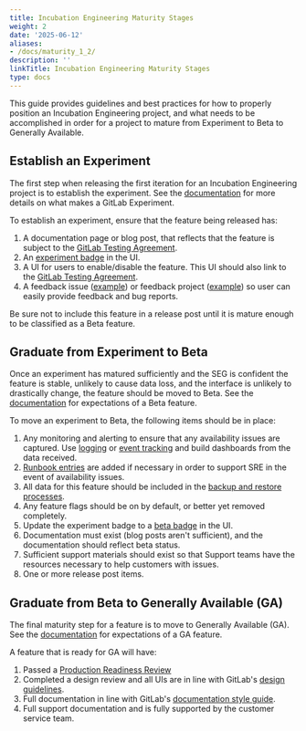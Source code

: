 ```yaml
---
title: Incubation Engineering Maturity Stages
weight: 2
date: '2025-06-12'
aliases:
- /docs/maturity_1_2/
description: ''
linkTitle: Incubation Engineering Maturity Stages
type: docs
---
```


This guide provides guidelines and best practices for how to properly position an Incubation Engineering project, and what needs to be accomplished in order for a project to mature from Experiment to Beta to Generally Available.

## Establish an Experiment

The first step when releasing the first iteration for an Incubation Engineering project is to establish the experiment. See the [documentation](https://docs.gitlab.com/ee/policy/experiment-beta-support.html#experiment) for more details on what makes a GitLab Experiment.

To establish an experiment, ensure that the feature being released has:

1. A documentation page or blog post, that reflects that the feature is subject to the [GitLab Testing Agreement](/handbook/legal/testing-agreement/).
2. An [experiment badge](https://design.gitlab.com/usability/feature-management#highlighting-feature-versions) in the UI.
3. A UI for users to enable/disable the feature. This UI should also link to the [GitLab Testing Agreement](/handbook/legal/testing-agreement/).
4. A feedback issue ([example](https://gitlab.com/gitlab-org/incubation-engineering/mobile-devops/feedback/-/issues/10)) or feedback project ([example](https://gitlab.com/gitlab-org/incubation-engineering/mobile-devops/feedback)) so user can easily provide feedback and bug reports.

Be sure not to include this feature in a release post until it is mature enough to be classified as a Beta feature.

## Graduate from Experiment to Beta

Once an experiment has matured sufficiently and the SEG is confident the feature is stable, unlikely to cause data loss, and the interface is unlikely to drastically change, the feature should be moved to Beta. See the [documentation](https://docs.gitlab.com/ee/policy/experiment-beta-support.html#beta) for expectations of a Beta feature.

To move an experiment to Beta, the following items should be in place:

1. Any monitoring and alerting to ensure that any availability issues are captured. Use [logging](https://docs.gitlab.com/ee/development/logging.html) or [event tracking](/handbook/engineering/development/analytics/analytics-instrumentation/event_system_draft.html) and build dashboards from the data received.
2. [Runbook entries](https://gitlab.com/gitlab-com/runbooks) are added if necessary in order to support SRE in the event of availability issues.
3. All data for this feature should be included in the [backup and restore processes](https://docs.gitlab.com/ee/administration/backup_restore/).
4. Any feature flags should be on by default, or better yet removed completely.
5. Update the experiment badge to a [beta badge](https://design.gitlab.com/usability/feature-management#highlighting-feature-versions) in the UI.
6. Documentation must exist (blog posts aren't sufficient), and the documentation should reflect beta status.
7. Sufficient support materials should exist so that Support teams have the resources necessary to help customers with issues.
8. One or more release post items.

## Graduate from Beta to Generally Available (GA)

The final maturity step for a feature is to move to Generally Available (GA). See the [documentation](https://docs.gitlab.com/ee/policy/experiment-beta-support.html#generally-available-ga) for expectations of a GA feature.

A feature that is ready for GA will have:

1. Passed a [Production Readiness Review](https://gitlab.com/gitlab-com/gl-infra/readiness/-/blob/master/.gitlab/issue_templates/production_readiness.md)
2. Completed a design review and all UIs are in line with GitLab's [design guidelines](https://design.gitlab.com/).
3. Full documentation in line with GitLab's [documentation style guide](https://docs.gitlab.com/ee/development/documentation/styleguide/).
4. Full support documentation and is fully supported by the customer service team.
